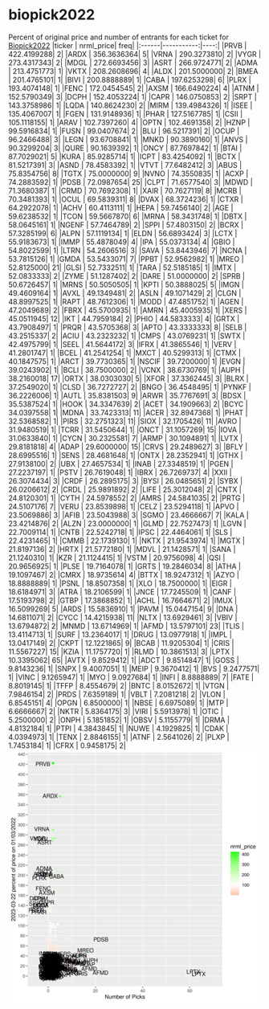 # biopick2022
Percent of original price and number of entrants for each ticket for [Biopick2022](https://twitter.com/hashtag/Biopick2022)
|ticker |  nrml_price| freq|
|:------|-----------:|----:|
|PRVB   | 422.4199288|    2|
|ARDX   | 356.3636364|    5|
|VRNA   | 290.3273810|    2|
|VYGR   | 273.4317343|    2|
|MDGL   | 272.6693456|    3|
|ASRT   | 266.9724771|    2|
|ADMA   | 213.4751773|    1|
|VKTX   | 208.2608696|    4|
|ALDX   | 201.5000000|    2|
|BMEA   | 201.4765101|    1|
|BIVI   | 200.8888889|    1|
|CABA   | 197.6253298|    6|
|PLRX   | 193.4074148|    1|
|FENC   | 172.0454545|    2|
|AXSM   | 166.6490224|    4|
|ATNM   | 152.5790349|    3|
|DCPH   | 152.4053224|    1|
|CAPR   | 146.0750853|    2|
|SRPT   | 143.3758986|    1|
|LQDA   | 140.8624230|    2|
|MIRM   | 139.4984326|    1|
|ISEE   | 135.4067007|    1|
|FGEN   | 131.9148936|    1|
|PHAR   | 127.5167785|    1|
|CSII   | 105.1118155|    1|
|ARAV   | 102.7397260|    4|
|OPTN   | 102.4691358|    2|
|HZNP   |  99.5916834|    1|
|FUSN   |  99.0407674|    2|
|BLU    |  96.5217391|    2|
|OCUP   |  96.2466488|    3|
|LEGN   |  93.6708841|    1|
|MNKD   |  90.3890160|    1|
|ANVS   |  90.3299204|    3|
|QURE   |  90.1639392|    1|
|ONCY   |  87.7697842|    1|
|BTAI   |  87.7029021|    5|
|KURA   |  85.9285714|    1|
|ICPT   |  83.4254092|    1|
|BCTX   |  81.5217391|    3|
|ASND   |  78.4583392|    1|
|VTVT   |  77.6482412|    3|
|ABUS   |  75.8354756|    8|
|TGTX   |  75.0000000|    9|
|NVNO   |  74.3550835|    1|
|ACXP   |  74.2883592|    1|
|PDSB   |  72.0987654|   25|
|CLPT   |  71.6577540|    3|
|MDWD   |  71.3680387|    1|
|CRMD   |  70.7692308|    1|
|XAIR   |  70.7627119|    8|
|MCRB   |  70.3481393|    1|
|OCUL   |  69.5839311|    8|
|DVAX   |  68.3724236|    1|
|CTXR   |  64.2922078|    1|
|ACHV   |  60.4113111|    1|
|HEPA   |  59.7456140|    2|
|AGE    |  59.6238532|    1|
|TCON   |  59.5667870|    6|
|MRNA   |  58.3431748|    1|
|DBTX   |  58.0645161|    1|
|NGENF  |  57.7464789|    2|
|SPPI   |  57.4803150|    2|
|BCRX   |  57.3285199|    6|
|ALPN   |  57.1119134|    1|
|ELDN   |  56.6893424|    3|
|LCTX   |  55.9183673|    1|
|IMMP   |  55.4878049|    4|
|IPA    |  55.0373134|    4|
|GBIO   |  54.8022599|    1|
|LTRN   |  54.2606516|    3|
|SAVA   |  53.8443946|    7|
|NCNA   |  53.7815126|    1|
|GMDA   |  53.5433071|    7|
|PPBT   |  52.9562982|    1|
|MREO   |  52.8125000|   21|
|GLSI   |  52.7332511|    1|
|TARA   |  52.5185185|    1|
|IMTX   |  52.0833333|    2|
|ZYME   |  51.1287402|    2|
|DARE   |  51.0000000|    2|
|SPRB   |  50.6726457|    1|
|MRNS   |  50.5050505|    1|
|KPTI   |  50.3888025|    5|
|IMGN   |  49.4609164|    1|
|AVXL   |  49.1349481|    2|
|ASLN   |  49.1071429|    2|
|CLGN   |  48.8997525|    1|
|RAPT   |  48.7612306|    1|
|MODD   |  47.4851752|    1|
|AGEN   |  47.2049689|    2|
|FBRX   |  45.5700935|    1|
|AMRN   |  45.4005935|    1|
|XERS   |  45.0511945|   12|
|IKT    |  44.7959184|    2|
|PHIO   |  44.5833333|    4|
|GRTX   |  43.7908497|    1|
|PRQR   |  43.5705368|    3|
|APTO   |  43.3333333|    8|
|SELB   |  43.2515337|    2|
|ACIU   |  43.2323232|    1|
|CMPS   |  43.0769231|    1|
|SWTX   |  42.4975799|    1|
|SEEL   |  41.5644172|    3|
|IFRX   |  41.3865546|    1|
|VERV   |  41.2801747|    1|
|BCEL   |  41.2541254|    1|
|MXCT   |  40.5299313|    1|
|CTMX   |  40.1847575|    1|
|ARCT   |  39.7730365|    1|
|NSCIF  |  39.7200000|    1|
|EVGN   |  39.0243902|    1|
|BCLI   |  38.7500000|    2|
|VCNX   |  38.6730769|    1|
|AUPH   |  38.2160018|   17|
|ORTX   |  38.0303030|    5|
|XFOR   |  37.3362445|    3|
|BLRX   |  37.2549020|    1|
|CLSD   |  36.7272727|    2|
|BNGO   |  36.4548495|    1|
|PYNKF  |  36.2226006|    1|
|AUTL   |  35.8381503|    9|
|ARWR   |  35.7767691|    3|
|BDSX   |  35.5387524|    1|
|HOOK   |  34.3347639|    2|
|ACET   |  34.1909663|    2|
|BCYC   |  34.0397558|    1|
|MDNA   |  33.7423313|   11|
|ACER   |  32.8947368|    1|
|PHAT   |  32.5368582|    1|
|PIRS   |  32.2751323|   11|
|SIOX   |  32.1705426|   11|
|AVRO   |  31.9480519|    1|
|TCRR   |  31.5450644|    1|
|ONCT   |  31.1057269|   15|
|IOVA   |  31.0633840|    1|
|CYCN   |  30.2325581|    7|
|ARMP   |  30.1094891|    1|
|LVTX   |  29.8181818|    4|
|ADAP   |  29.6000000|   15|
|CRVS   |  29.2489627|    3|
|BFLY   |  28.6995516|    1|
|SENS   |  28.4681648|    1|
|ONTX   |  28.2352941|    1|
|GTHX   |  27.9138100|    2|
|UBX    |  27.4657534|    1|
|INAB   |  27.3348519|    1|
|PGEN   |  27.2237197|    1|
|PSTV   |  26.7619048|    1|
|IBRX   |  26.7269737|    4|
|XXII   |  26.3074434|    3|
|CRDF   |  26.2895175|    3|
|BYSI   |  26.0485651|    2|
|SYBX   |  26.0206612|    2|
|CRDL   |  25.9891892|    2|
|LIFE   |  25.3012048|    2|
|CNTX   |  24.8120301|    1|
|CYTH   |  24.5978552|    2|
|AMRS   |  24.5841035|    2|
|PRTG   |  24.5107176|    7|
|VERU   |  23.8539898|    1|
|CELZ   |  23.5294118|    1|
|APVO   |  23.5069886|    3|
|AFIB   |  23.5043988|    3|
|SGMO   |  23.4666667|    7|
|KALA   |  23.4214876|    2|
|ALZN   |  23.0000000|    1|
|GLMD   |  22.7527473|    1|
|LGVN   |  22.7009114|    1|
|CNTB   |  22.5242718|    1|
|IPSC   |  22.4464061|    1|
|SLS    |  22.4231465|    1|
|CMMB   |  22.1739130|    1|
|NKTX   |  21.9543974|    1|
|MGTX   |  21.8197136|    2|
|HRTX   |  21.5772180|    1|
|MDVL   |  21.1428571|    1|
|SANA   |  21.1240310|    1|
|KZR    |  21.1124415|    1|
|VSTM   |  20.9756098|    4|
|QSI    |  20.9656925|    1|
|PLSE   |  19.7164078|    1|
|GRTS   |  19.2846034|    8|
|ATHA   |  19.1097467|    2|
|CMRX   |  18.9735614|    4|
|BTTX   |  18.9247312|    1|
|AZYO   |  18.8888889|    1|
|PSNL   |  18.8507358|    1|
|XLO    |  18.7500000|    1|
|EIGR   |  18.6184971|    3|
|ATRA   |  18.2106599|    1|
|JNCE   |  17.7245509|    1|
|CANF   |  17.5193798|    2|
|GTBP   |  17.3868852|    1|
|ACHL   |  16.7664671|    2|
|IMUX   |  16.5099269|    5|
|ARDS   |  15.5836910|    1|
|PAVM   |  15.0447154|    9|
|DNA    |  14.6811071|    2|
|CYCC   |  14.4215938|   11|
|NLTX   |  13.6929461|    3|
|VBIV   |  13.6794872|    2|
|MNMD   |  13.6714969|    1|
|AFMD   |  13.5797101|   23|
|TLIS   |  13.4114713|    1|
|SURF   |  13.2364017|    1|
|DRUG   |  13.0977918|    1|
|IMPL   |  13.0417149|    2|
|CKPT   |  12.1221865|    9|
|BCAB   |  11.9205304|    1|
|CRIS   |  11.5567227|   15|
|KZIA   |  11.1757720|    1|
|RLMD   |  10.3861513|    3|
|LPTX   |  10.3395062|   65|
|AVTX   |   9.8529412|    1|
|ADCT   |   9.8514847|    1|
|GOSS   |   9.8143236|    1|
|SNPX   |   9.4007051|    1|
|MEIP   |   9.3670412|    1|
|BVS    |   9.2477571|    1|
|VINC   |   9.1265947|    1|
|MYO    |   9.0927684|    1|
|INFI   |   8.8888889|    7|
|FATE   |   8.8019145|    1|
|TFFP   |   8.4554679|    2|
|BNTC   |   8.0152672|    1|
|VTGN   |   7.9846154|    2|
|PRDS   |   7.6359189|    1|
|VBLT   |   7.2081218|    2|
|VLON   |   6.8545151|    4|
|OPGN   |   6.8500000|    1|
|NBSE   |   6.6975089|    1|
|MTP    |   6.6666667|    2|
|NKTR   |   5.8364175|    3|
|VIRI   |   5.5913978|    1|
|OTIC   |   5.2500000|    2|
|ONPH   |   5.1851852|    1|
|OBSV   |   5.1155779|    1|
|DRMA   |   4.8132184|    1|
|PTPI   |   4.3843845|    1|
|NUWE   |   4.1929825|    1|
|CDAK   |   4.0394973|    1|
|TENX   |   2.8846155|    1|
|ATNF   |   2.5641026|    2|
|PLXP   |   1.7453184|    1|
|CFRX   |   0.9458175|    2|
![retvspicks](biopicks.png?raw=true)
